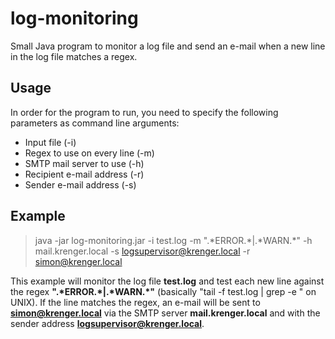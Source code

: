 log-monitoring
==============

Small Java program to monitor a log file and send an e-mail when a new line in the log file matches a regex.

Usage
-----
In order for the program to run, you need to specify the following parameters as command line arguments:
* Input file (-i)
* Regex to use on every line (-m)
* SMTP mail server to use (-h)
* Recipient e-mail address (-r)
* Sender e-mail address (-s)


Example
-------
> java -jar log-monitoring.jar -i test.log -m ".\*ERROR.\*|.\*WARN.\*" -h mail.krenger.local -s logsupervisor@krenger.local -r simon@krenger.local


This example will monitor the log file **test.log** and test each new line against the regex **".\*ERROR.\*|.\*WARN.\*"** (basically "tail -f test.log | grep -e <pattern>" on UNIX). If the line matches the regex, an e-mail will be sent to **simon@krenger.local** via the SMTP server **mail.krenger.local** and with the sender address **logsupervisor@krenger.local**.
